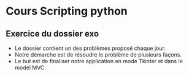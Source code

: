# Cours Scripting python

## Exercice du dossier exo
- Le dossier contient un des problèmes proposé chaque jour.
- Notre démarche est de résoudre le problème de plusieurs façons.
- Le but est de finaliser notre application en mode Tkinter et dans le model MVC.